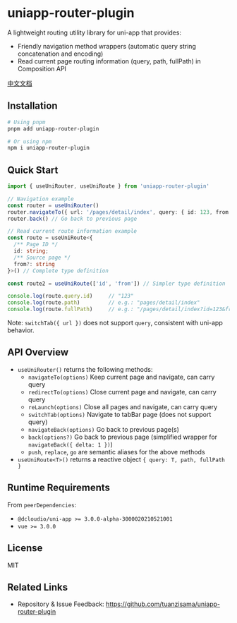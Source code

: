 # uniapp-router-plugin

A lightweight routing utility library for uni-app that provides:
- Friendly navigation method wrappers (automatic query string concatenation and encoding)
- Read current page routing information (query, path, fullPath) in Composition API

[中文文档](./README.zh-CN.md)

## Installation

```bash
# Using pnpm
pnpm add uniapp-router-plugin

# Or using npm
npm i uniapp-router-plugin
```

## Quick Start

```ts
import { useUniRouter, useUniRoute } from 'uniapp-router-plugin'

// Navigation example
const router = useUniRouter()
router.navigateTo({ url: '/pages/detail/index', query: { id: 123, from: 'home' } })
router.back() // Go back to previous page

// Read current route information example
const route = useUniRoute<{
  /** Page ID */
  id: string; 
  /** Source page */
  from?: string
}>() // Complete type definition

const route2 = useUniRoute(['id', 'from']) // Simpler type definition

console.log(route.query.id)     // "123"
console.log(route.path)         // e.g.: "pages/detail/index"
console.log(route.fullPath)     // e.g.: "/pages/detail/index?id=123&from=home"
```

Note: `switchTab({ url })` does not support `query`, consistent with uni-app behavior.

## API Overview

- `useUniRouter()` returns the following methods:
  - `navigateTo(options)` Keep current page and navigate, can carry query
  - `redirectTo(options)` Close current page and navigate, can carry query
  - `reLaunch(options)` Close all pages and navigate, can carry query
  - `switchTab(options)` Navigate to tabBar page (does not support query)
  - `navigateBack(options)` Go back to previous page(s)
  - `back(options?)` Go back to previous page (simplified wrapper for `navigateBack({ delta: 1 })`)
  - `push`, `replace`, `go` are semantic aliases for the above methods
- `useUniRoute<T>()` returns a reactive object `{ query: T, path, fullPath }`

## Runtime Requirements

From `peerDependencies`:
- `@dcloudio/uni-app >= 3.0.0-alpha-3000020210521001`
- `vue >= 3.0.0`

## License

MIT

## Related Links

- Repository & Issue Feedback: https://github.com/tuanzisama/uniapp-router-plugin